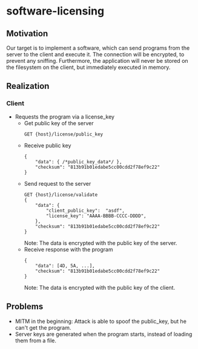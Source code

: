 # software-licensing

## Motivation
Our target is to implement a software, which can send programs from the server to the client and execute it. The connection will be encrypted, to prevent any sniffing. Furthermore, the application will never be stored on the filesystem on the client, but immediately executed in memory.

## Realization

### Client

- Requests the program via a license_key
  - Get public key of the server
    ```
    GET {host}/license/public_key
    ```
  - Receive public key
    ```
    {
        "data": { /*public_key_data*/ },
        "checksum": "813b91b01edabe5cc00cdd2f78ef9c22"
    }
    ```
  - Send request to the server  
    ```
    GET {host}/license/validate
    {
        "data": {
            "client_public_key":  "asdf",
            "license_key": "AAAA-BBBB-CCCC-DDDD",
        },
        "checksum": "813b91b01edabe5cc00cdd2f78ef9c22"
    }
    ```
    Note: The data is encrypted with the public key of the server.
  - Receive response with the program
    ```
    {
        "data": [4D, 5A, ...],
        "checksum": "813b91b01edabe5cc00cdd2f78ef9c22"
    }
    ```
    Note: The data is encrypted with the public key of the client.

## Problems

- MITM in the beginning: Attack is able to spoof the public_key, but he can't get the program.
- Server keys are generated when the program starts, instead of loading them from a file.
